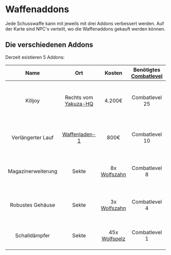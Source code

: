 # Waffenaddons

Jede Schusswaffe kann mit jeweils mit drei Addons verbessert werden. Auf der Karte sind NPC's verteilt, wo die Waffenaddons gekauft werden können.

## Die verschiedenen Addons

Derzeit existieren 5 Addons:

| Name | Ort | Kosten | Benötigtes [Combatlevel](../../skills/combat.md) | Vorteil | Nachteil |
|:-:|:-:|:-:|:-:|:-:|:-:|
| Killjoy | Rechts vom [Yakuza-HQ](../../fraktionen/yakuza.md) | 4.200€ | Combatlevel 25 | Füllt das Magazin bei einem Kill sofort auf. | Die Waffe verbraucht 2 Magazine beim automatischen Auffüllen. |
| Verlängerter Lauf | [Waffenladen-1](../../biz/waffenladen.md) | 800€ | Combatlevel 10 | Erhöht die Schussweite. | Die Waffe braucht länger um Schussbereit zu sein. |
| Magazinerweiterung | Sekte | 8x [Wolfszahn](../../nebenjobs/jagd.md) | Combatlevel 8 | Erweitert die Magazinkapitizät um 15 Schuss mehr. | Die Waffe hat einen erhöhten Verschleiß der Haltbarkeit. |
| Robustes Gehäuse | Sekte | 3x [Wolfszahn](../../nebenjobs/jagd.md) | Combatlevel 4 | Die Waffe hat einen geringeren Verschleiß der Haltbarkeit. | Das Nachladen dauert länger. |
| Schalldämpfer | Sekte | 45x [Wolfspelz](../../nebenjobs/jagd.md) | Combatlevel 1 | Die Schüsse der Waffe werden gedämpft. | Der Schaden von der Waffe wird verringert. |

